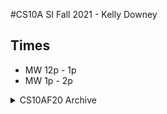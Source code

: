 #CS10A SI Fall 2021 - Kelly Downey

## Times
* MW 12p - 1p
* MW 1p - 2p

<details>
    <summary>CS10AF20 Archive</summary>
    [Archive](https://github.com/PikaSannnnn/SI-CS10A-FALL2020)
</details>